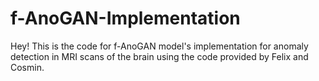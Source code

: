 # f-AnoGAN-Implementation

Hey! This is the code for f-AnoGAN model's implementation for anomaly detection in MRI scans of the brain using the code provided by Felix and Cosmin.
